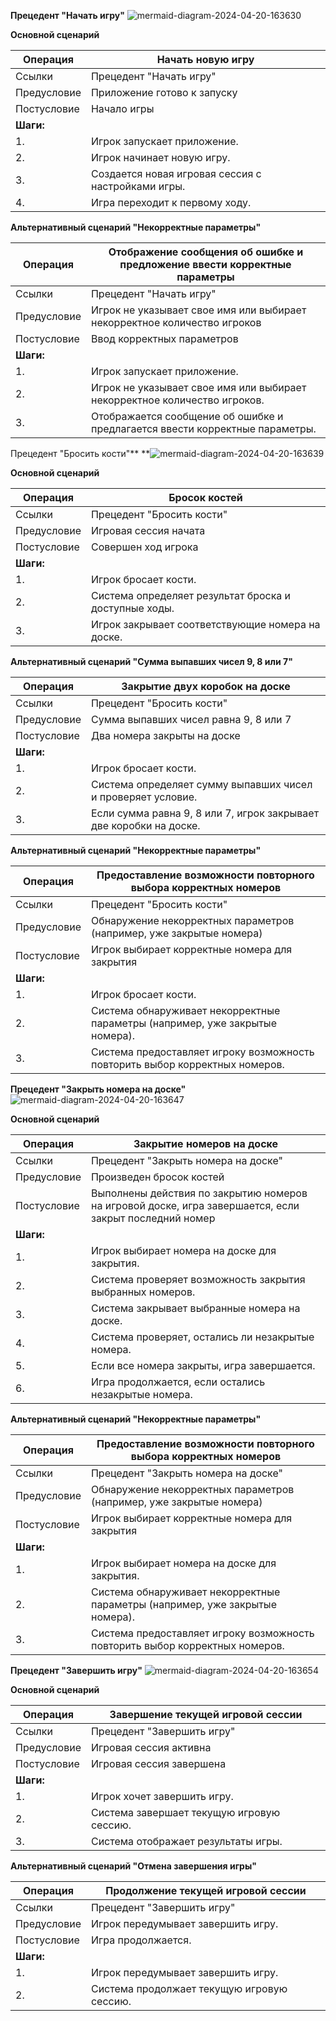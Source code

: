 **Прецедент "Начать игру"**
![mermaid-diagram-2024-04-20-163630](https://github.com/monoisafourletterword/closesector/assets/107469981/de943c90-75c5-4fb0-80a1-445d37e37630)

**Основной сценарий**

| Операция              | Начать новую игру                                       |
|-----------------------|---------------------------------------------------------|
| Ссылки                | Прецедент "Начать игру"                                 |
| Предусловие           | Приложение готово к запуску                             |
| Постусловие           | Начало игры                                             |
| **Шаги:**             |                                                         |
| 1.                    | Игрок запускает приложение.                             |
| 2.                    | Игрок начинает новую игру.                              |
| 3.                    | Создается новая игровая сессия с настройками игры.     |
| 4.                    | Игра переходит к первому ходу.                          |

**Альтернативный сценарий "Некорректные параметры"**

| Операция              | Отображение сообщения об ошибке и предложение ввести корректные параметры |
|-----------------------|---------------------------------------------------------|
| Ссылки                | Прецедент "Начать игру"                                 |
| Предусловие           | Игрок не указывает свое имя или выбирает некорректное количество игроков |
| Постусловие           | Ввод корректных параметров                              |
| **Шаги:**             |                                                         |
| 1.                    | Игрок запускает приложение.                             |
| 2.                    | Игрок не указывает свое имя или выбирает некорректное количество игроков. |
| 3.                    | Отображается сообщение об ошибке и предлагается ввести корректные параметры. |

Прецедент "Бросить кости"**
**![mermaid-diagram-2024-04-20-163639](https://github.com/monoisafourletterword/closesector/assets/107469981/84df4684-428d-47c3-857a-7a0d6cb812ba)

**Основной сценарий**

| Операция              | Бросок костей                                           |
|-----------------------|---------------------------------------------------------|
| Ссылки                | Прецедент "Бросить кости"                               |
| Предусловие           | Игровая сессия начата                                   |
| Постусловие           | Совершен ход игрока                                     |
| **Шаги:**             |                                                         |
| 1.                    | Игрок бросает кости.                                    |
| 2.                    | Система определяет результат броска и доступные ходы.   |
| 3.                    | Игрок закрывает соответствующие номера на доске.       |

**Альтернативный сценарий "Сумма выпавших чисел 9, 8 или 7"**

| Операция              | Закрытие двух коробок на доске                          |
|-----------------------|---------------------------------------------------------|
| Ссылки                | Прецедент "Бросить кости"                               |
| Предусловие           | Сумма выпавших чисел равна 9, 8 или 7                  |
| Постусловие           | Два номера закрыты на доске                             |
| **Шаги:**             |                                                         |
| 1.                    | Игрок бросает кости.                                    |
| 2.                    | Система определяет сумму выпавших чисел и проверяет условие. |
| 3.                    | Если сумма равна 9, 8 или 7, игрок закрывает две коробки на доске. |

**Альтернативный сценарий "Некорректные параметры"**

| Операция              | Предоставление возможности повторного выбора корректных номеров |
|-----------------------|---------------------------------------------------------|
| Ссылки                | Прецедент "Бросить кости"                               |
| Предусловие           | Обнаружение некорректных параметров (например, уже закрытые номера) |
| Постусловие           | Игрок выбирает корректные номера для закрытия          |
| **Шаги:**             |                                                         |
| 1.                    | Игрок бросает кости.                                    |
| 2.                    | Система обнаруживает некорректные параметры (например, уже закрытые номера). |
| 3.                    | Система предоставляет игроку возможность повторить выбор корректных номеров. |

**Прецедент "Закрыть номера на доске"**
![mermaid-diagram-2024-04-20-163647](https://github.com/monoisafourletterword/closesector/assets/107469981/2cb581ac-5fd3-4a96-b912-7880b547a4bf)


**Основной сценарий**

| Операция              | Закрытие номеров на доске                               |
|-----------------------|---------------------------------------------------------|
| Ссылки                | Прецедент "Закрыть номера на доске"                     |
| Предусловие           | Произведен бросок костей                                 |
| Постусловие           | Выполнены действия по закрытию номеров на игровой доске, игра завершается, если закрыт последний номер |
| **Шаги:**             |                                                         |
| 1.                    | Игрок выбирает номера на доске для закрытия.            |
| 2.                    | Система проверяет возможность закрытия выбранных номеров. |
| 3.                    | Система закрывает выбранные номера на доске.            |
| 4.                    | Система проверяет, остались ли незакрытые номера.      |
| 5.                    | Если все номера закрыты, игра завершается.             |
| 6.                    | Игра продолжается, если остались незакрытые номера.    |

**Альтернативный сценарий "Некорректные параметры"**

| Операция              | Предоставление возможности повторного выбора корректных номеров |
|-----------------------|---------------------------------------------------------|
| Ссылки                | Прецедент "Закрыть номера на доске"                     |
| Предусловие           | Обнаружение некорректных параметров (например, уже закрытые номера) |
| Постусловие           | Игрок выбирает корректные номера для закрытия          |
| **Шаги:**             |                                                         |
| 1.                    | Игрок выбирает номера на доске для закрытия.            |
| 2.                    | Система обнаруживает некорректные параметры (например, уже закрытые номера). |
| 3.                    | Система предоставляет игроку возможность повторить выбор корректных номеров. |

**Прецедент "Завершить игру"**
![mermaid-diagram-2024-04-20-163654](https://github.com/monoisafourletterword/closesector/assets/107469981/9d3247aa-5fbb-4d00-ba8c-c30a99399530)

**Основной сценарий**

| Операция              | Завершение текущей игровой сессии                       |
|-----------------------|---------------------------------------------------------|
| Ссылки                | Прецедент "Завершить игру"                             |
| Предусловие           | Игровая сессия активна                                   |
| Постусловие           | Игровая сессия завершена                                 |
| **Шаги:**             |                                                         |
| 1.                    | Игрок хочет завершить игру.                             |
| 2.                    | Система завершает текущую игровую сессию.               |
| 3.                    | Система отображает результаты игры.                     |

**Альтернативный сценарий "Отмена завершения игры"**

| Операция              | Продолжение текущей игровой сессии                      |
|-----------------------|---------------------------------------------------------|
| Ссылки                | Прецедент "Завершить игру"                             |
| Предусловие           | Игрок передумывает завершить игру.                      |
| Постусловие           | Игра продолжается.                                     |
| **Шаги:**             |                                                         |
| 1.                    | Игрок передумывает завершить игру.                      |
| 2.                    | Система продолжает текущую игровую сессию.             |
